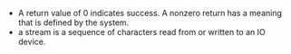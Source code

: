 - A return value of 0 indicates success. A nonzero return has a meaning that is defined by the system.
- a stream is a sequence of characters read from or written to an IO device.
